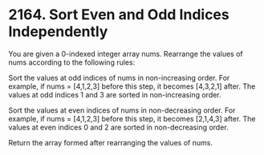 # 2164. Sort Even and Odd Indices Independently

You are given a 0-indexed integer array nums. Rearrange the values of nums according to the following rules:

Sort the values at odd indices of nums in non-increasing order.
For example, if nums = [4,1,2,3] before this step, it becomes [4,3,2,1] after. The values at odd indices 1 and 3 are sorted in non-increasing order.

Sort the values at even indices of nums in non-decreasing order.
For example, if nums = [4,1,2,3] before this step, it becomes [2,1,4,3] after. The values at even indices 0 and 2 are sorted in non-decreasing order.

Return the array formed after rearranging the values of nums.
